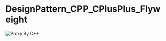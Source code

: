 # DesignPattern_CPP_CPlusPlus_Flyweight

![Proxy By C++](https://github.com/Hassankashi/DesignPattern_CPP_CPlusPlus_Proxy/blob/master/cPP_flyweight.PNG)
